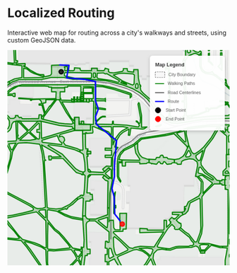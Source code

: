 # Localized Routing

Interactive web map for routing across a city's walkways and streets, using custom GeoJSON data.

![Screenshot of Routing Map](./demo.png)


